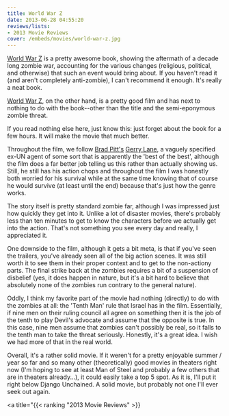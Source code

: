 ```yaml
---
title: World War Z
date: 2013-06-28 04:55:20
reviews/lists:
- 2013 Movie Reviews
cover: /embeds/movies/world-war-z.jpg
---
```

<a title="World War Z on amazon.com" href="http://www.amazon.com/gp/product/0770437400/ref=as_li_ss_tl?ie=UTF8&amp;camp=1789&amp;creative=390957&amp;creativeASIN=0770437400&amp;linkCode=as2&amp;tag=jverkampcom-20">World War Z</a> is a pretty awesome book, showing the aftermath of a decade long zombie war, accounting for the various changes (religious, political, and otherwise) that such an event would bring about. If you haven't read it (and aren't completely anti-zombie), I can't recommend it enough. It's really a neat book.

<a title="World War Z on IMDb" href="http://www.imdb.com/title/tt0816711/">World War Z</a>, on the other hand, is a pretty good film and has next to nothing to do with the book--other than the title and the semi-eponymous zombie threat.

If you read nothing else here, just know this: just forget about the book for a few hours. It will make the movie that much better.

<!--more-->

Throughout the film, we follow <a itemprop="url" href="http://www.imdb.com/name/nm0000093/?ref_=tt_cl_t1">Brad Pitt's</a> <a href="http://www.imdb.com/character/ch0252035/?ref_=tt_cl_t1">Gerry Lane</a>, a vaguely specified ex-UN agent of some sort that is apparently the 'best of the best', although the film does a far better job telling us this rather than actually showing us. Still, he still has his action chops and throughout the film I was honestly both worried for his survival while at the same time knowing that of course he would survive (at least until the end) because that's just how the genre works.

The story itself is pretty standard zombie far, although I was impressed just how quickly they get into it. Unlike a lot of disaster movies, there's probably less than ten minutes to get to know the characters before we actually get into the action. That's not something you see every day and really, I appreciated it.

One downside to the film, although it gets a bit meta, is that if you've seen the trailers, you've already seen all of the big action scenes. It was still worth it to see them in their proper context and to get to the non-actiony parts. The final strike back at the zombies requires a bit of a suspension of disbelief (yes, it does happen in nature, but it's a bit hard to believe that absolutely none of the zombies run contrary to the general nature).

Oddly, I think my favorite part of the movie had nothing (directly) to do with the zombies at all: the 'Tenth Man' rule that Israel has in the film. Essentially, if nine men on their ruling council all agree on something then it is the job of the tenth to play Devil's advocate and assume that the opposite is true. In this case, nine men assume that zombies can't possibly be real, so it falls to the tenth man to take the threat seriously. Honestly, it's a great idea. I wish we had more of that in the real world.

Overall, it's a rather solid movie. If it weren't for a pretty enjoyable summer / year so far and so many other (theoretically) good movies in theaters right now (I'm hoping to see at least Man of Steel and probably a few others that are in theaters already...), it could easily take a top 5 spot. As it is, I'll put it right below Django Unchained. A solid movie, but probably not one I'll ever seek out again.

<a title="{{< ranking "2013 Movie Reviews" >}}